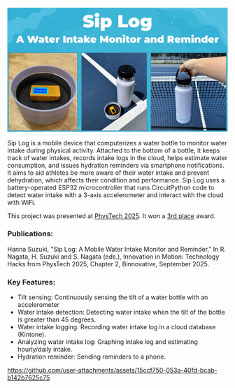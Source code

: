 <p align="center">
  <img src="images/logo.jpg" width="750" />
</p>

Sip Log is a mobile device that computerizes a water bottle to monitor water intake during physical activity. Attached to the bottom of a bottle, it keeps track of water intakes, records intake logs in the cloud, helps estimate water consumption, and issues hydration reminders via smartphone notifications. It aims to aid athletes be more aware of their water intake and prevent dehydration, which affects their condition and performance. Sip Log uses a battery-operated ESP32 microcontroller that runs CircuitPython code to detect water intake with a 3-axis accelerometer and interact with the cloud with WiFi. 

This project was presented at [PhysTech 2025](https://phystech2025.devpost.com/). It won a [3rd place](https://phystech2025.devpost.com/project-gallery) award.

### Publications:

Hanna Suzuki, "Sip Log: A Mobile Water Intake Monitor and Reminder," In R. Nagata, H. Suzuki and S. Nagata (eds.), Innovation in Motion: Technology Hacks from PhysTech 2025, Chapter 2, Binnovative, September 2025.
    
### Key Features:

- Tilt sensing: Continuously sensing the tilt of a water bottle with an accelerometer
- Water intake detection: Detecting water intake when the tilt of the bottle is greater than 45 degrees. 
- Water intake logging: Recording water intake log in a cloud database (Kintone).
- Analyzing water intake log: Graphing intake log and estimating hourly/daily intake.
- Hydration reminder: Sending reminders to a phone.





https://github.com/user-attachments/assets/15ccf750-053a-40fd-bcab-b142b7625c75


